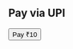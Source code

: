 <!DOCTYPE html>
<html>
<head>
    <title>UPI Payment</title>
</head>
<body>
    <h2>Pay via UPI</h2>
    <a href="upi://pay?pa=tarunkaka@fam&pn=Example%20Merchant&am=10.00&cu=INR">
        <button>Pay ₹10</button>
    </a>
</body>
</html>
